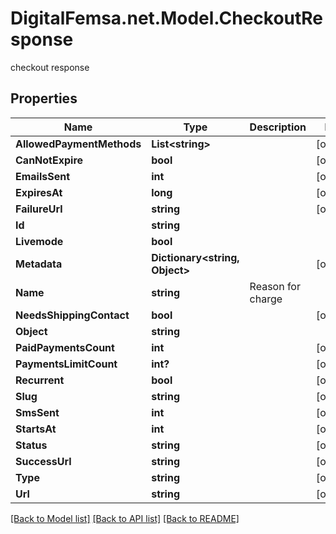 # DigitalFemsa.net.Model.CheckoutResponse
checkout response

## Properties

Name | Type | Description | Notes
------------ | ------------- | ------------- | -------------
**AllowedPaymentMethods** | **List&lt;string&gt;** |  | [optional] 
**CanNotExpire** | **bool** |  | [optional] 
**EmailsSent** | **int** |  | [optional] 
**ExpiresAt** | **long** |  | [optional] 
**FailureUrl** | **string** |  | [optional] 
**Id** | **string** |  | 
**Livemode** | **bool** |  | 
**Metadata** | **Dictionary&lt;string, Object&gt;** |  | [optional] 
**Name** | **string** | Reason for charge | 
**NeedsShippingContact** | **bool** |  | [optional] 
**Object** | **string** |  | 
**PaidPaymentsCount** | **int** |  | [optional] 
**PaymentsLimitCount** | **int?** |  | [optional] 
**Recurrent** | **bool** |  | [optional] 
**Slug** | **string** |  | [optional] 
**SmsSent** | **int** |  | [optional] 
**StartsAt** | **int** |  | [optional] 
**Status** | **string** |  | [optional] 
**SuccessUrl** | **string** |  | [optional] 
**Type** | **string** |  | [optional] 
**Url** | **string** |  | [optional] 

[[Back to Model list]](../README.md#documentation-for-models) [[Back to API list]](../README.md#documentation-for-api-endpoints) [[Back to README]](../README.md)

